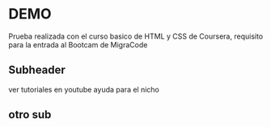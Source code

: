 # DEMO

Prueba realizada con el curso basico de HTML y CSS de Coursera, requisito para la entrada al Bootcam de MigraCode

## Subheader

ver tutoriales en youtube ayuda para el nicho

## otro sub 


